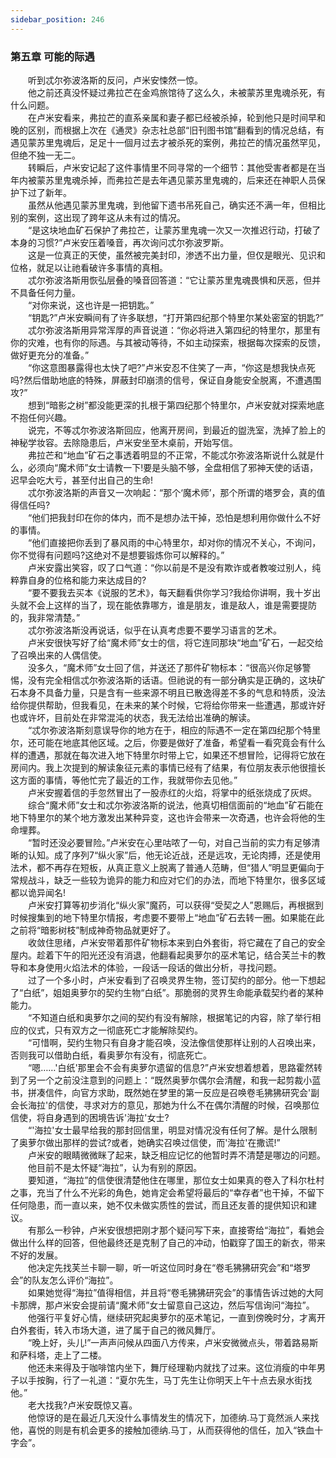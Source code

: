 ```yaml
---
sidebar_position: 246
---
```

### 第五章  可能的际遇  


　　听到忒尔弥波洛斯的反问，卢米安悚然一惊。  
　　他之前还真没怀疑过弗拉芒在金鸡旅馆待了这么久，未被蒙苏里鬼魂杀死，有什么问题。  
　　在卢米安看来，弗拉芒的直系亲属和妻子都已经被杀掉，轮到他只是时间早和晚的区别，而根据上次在《通灵》杂志社总部“旧刊图书馆”翻看到的情况总结，有遇见蒙苏里鬼魂后，足足十一個月过去才被杀死的案例，弗拉芒的情况虽然罕见，但绝不独一无二。  
　　转瞬后，卢米安记起了这件事情里不同寻常的一个细节：其他受害者都是在当年内被蒙苏里鬼魂杀掉，而弗拉芒是去年遇见蒙苏里鬼魂的，后来还在神职人员保护下过了新年。  
　　虽然从他遇见蒙苏里鬼魂，到他留下遗书吊死自己，确实还不满一年，但相比别的案例，这出现了跨年这从未有过的情况。  
　　“是这块地血矿石保护了弗拉芒，让蒙苏里鬼魂一次又一次推迟行动，打破了本身的习惯?”卢米安压着嗓音，再次询问忒尔弥波罗斯。  
　　这是一位真正的天使，虽然被完美封印，渗透不出力量，但仅是眼光、见识和位格，就足以让祂看破许多事情的真相。  
　　忒尔弥波洛斯用恢弘层叠的嗓音回答道：“它让蒙苏里鬼魂畏惧和厌恶，但并不具备任何力量。  
　　“对你来说，这也许是一把钥匙。”  
　　“钥匙?”卢米安瞬间有了许多联想，“打开第四纪那个特里尔某处密室的钥匙?”  
　　忒尔弥波洛斯用异常浑厚的声音说道：“你必将进入第四纪的特里尔，那里有你的灾难，也有你的际遇。与其被动等待，不如主动探索，根据每次探索的反馈，做好更充分的准备。”  
　　“你这意图暴露得也太快了吧?”卢米安忍不住笑了一声，“你这是想我快点死吗?然后借助地底的特殊，屏蔽封印崩溃的信号，保证自身能安全脱离，不遭遇围攻?”  
　　想到“暗影之树”都没能更深的扎根于第四纪那个特里尔，卢米安就对探索地底不抱任何兴趣。  
　　说完，不等忒尔弥波洛斯回应，他离开房间，到最近的盥洗室，洗掉了脸上的神秘学妆容。去除隐患后，卢米安坐至木桌前，开始写信。  
　　弗拉芒和“地血”矿石之事透着明显的不正常，不能忒尔弥波洛斯说什么就是什么，必须向“魔术师”女士请教一下!要是头脑不够，全盘相信了邪神天使的话语，迟早会吃大亏，甚至付出自己的生命!  
　　忒尔弥波洛斯的声音又一次响起：“那个‘魔术师’，那个所谓的塔罗会，真的值得信任吗?  
　　“他们把我封印在你的体内，而不是想办法干掉，恐怕是想利用你做什么不好的事情。  
　　“他们直接把你丢到了暴风雨的中心特里尔，却对你的情况不关心，不询问，你不觉得有问题吗?这绝对不是想要锻炼你可以解释的。”  
　　卢米安露出笑容，叹了口气道：“你以前是不是没有欺诈或者教唆过别人，纯粹靠自身的位格和能力来达成目的?  
　　“要不要我去买本《说服的艺术》，每天翻看供你学习?我给你讲啊，我十岁出头就不会上这样的当了，现在能依靠哪方，谁是朋友，谁是敌人，谁是需要提防的，我非常清楚。”  
　　忒尔弥波洛斯没再说话，似乎在认真考虑要不要学习语言的艺术。  
　　卢米安很快写好了给“魔术师”女士的信，将它连同那块“地血”矿石，一起交给了召唤出来的人偶信使。  
　　没多久，“魔术师”女士回了信，并送还了那件矿物标本：“很高兴你足够警惕，没有完全相信忒尔弥波洛斯的话语。但祂说的有一部分确实是正确的，这块矿石本身不具备力量，只是含有一些来源不明且已散逸得差不多的气息和特质，没法给你提供帮助，但我看见，在未来的某个时候，它将给你带来一些遭遇，那或许好也或许坏，目前处在非常混沌的状态，我无法给出准确的解读。  
　　“忒尔弥波洛斯刻意误导你的地方在于，相应的际遇不一定在第四纪那个特里尔，还可能在地底其他区域。之后，你要是做好了准备，希望看一看究竟会有什么样的遭遇，那就在每次进入地下特里尔时带上它，如果还不想冒险，记得将它放在房间内。我上次提到的解读象征元素的事情已经有了结果，有位朋友表示他很擅长这方面的事情，等他忙完了最近的工作，我就带你去见他。”  
　　卢米安握着信的手忽然冒出了一股赤红的火焰，将掌中的纸张烧成了灰烬。  
　　综合“魔术师”女士和忒尔弥波洛斯的说法，他真切相信面前的“地血”矿石能在地下特里尔的某个地方激发出某种异变，这也许会带来一次奇遇，也许会将他的生命埋葬。  
　　“暂时还没必要冒险。”卢米安在心里咕哝了一句，对自己当前的实力有足够清晰的认知。成了序列7“纵火家”后，他无论近战，还是远攻，无论肉搏，还是使用法术，都不再存在短板，从真正意义上脱离了普通人范畴，但“猎人”明显更偏向于常规战斗，缺乏一些较为诡异的能力和应对它们的办法，而地下特里尔，很多区域都以诡异闻名!  
　　卢米安打算等初步消化“纵火家”魔药，可以获得“受契之人”恩赐后，再根据到时候搜集到的地下特里尔情报，考虑要不要带上“地血”矿石去转一圈。如果能在此之前将“暗影树枝”制成神奇物品就更好了。  
　　收敛住思绪，卢米安带着那件矿物标本来到白外套街，将它藏在了自己的安全屋内。趁着下午的阳光还没有消退，他翻看起奥萝尔的巫术笔记，结合芙兰卡的教导和本身使用火焰法术的体验，一段话一段话的做出分析，寻找问题。  
　　过了一个多小时，卢米安看到了召唤灵界生物，签订契约的部分。他一下想起了“白纸”，姐姐奥萝尔的契约生物“白纸”。那脆弱的灵界生命能承载契约者的某种能力。  
　　“不知道白纸和奥萝尔之间的契约有没有解除，根据笔记的内容，除了举行相应的仪式，只有双方之一彻底死亡才能解除契约。  
　　“可惜啊，契约生物只有自身才能召唤，没法像信使那样让别的人召唤出来，否则我可以借助白纸，看奥萝尔有没有，彻底死亡。  
　　“嗯……'白纸'那里会不会有奥萝尔遗留的信息?”卢米安想着想着，思路霍然转到了另一个之前没注意到的问题上：“既然奥萝尔偶尔会清醒，和我一起剪裁小蓝书，拼凑信件，向官方求助，既然她在梦里的第一反应是召唤卷毛狒狒研究会'副会长海拉'的信使，寻求对方的意见，那她为什么不在偶尔清醒的时候，召唤那位信使，将自身遇到的困境告诉'海拉'女士?  
　　“'海拉'女士最早给我的那封回信里，明显对情况没有任何了解。是什么限制了奥萝尔做出那样的尝试?或者，她确实召唤过信使，而'海拉'在撒谎!”  
　　卢米安的眼睛微微眯了起来，缺乏相应记忆的他暂时弄不清楚是哪边的问题。  
　　他目前不是太怀疑“海拉”，认为有别的原因。  
　　要知道，“海拉”的信使很清楚他住在哪里，那位女士如果真的卷入了科尔杜村之事，充当了什么不光彩的角色，她肯定会希望将最后的“幸存者”也干掉，不留下任何隐患，而一直以来，她不仅未做实质性的尝试，而且还友善的提供知识和建议。  
　　有那么一秒钟，卢米安很想把刚才那个疑问写下来，直接寄给“海拉”，看她会做出什么样的回答，但他最终还是克制了自己的冲动，怕戳穿了国王的新衣，带来不好的发展。  
　　他决定先找芙兰卡聊一聊，听一听这位同时身在“卷毛狒狒研究会”和“塔罗会”的队友怎么评价“海拉”。  
　　如果她觉得“海拉”值得相信，并且将“卷毛狒狒研究会”的事情告诉过她的大阿卡那牌，那卢米安会提前请“魔术师”女士留意自己这边，然后写信询问“海拉”。  
　　他强行平复好心情，继续研究起奥萝尔的巫术笔记，一直到傍晚时分，才离开白外套街，转入市场大道，进了属于自己的微风舞厅。  
　　“晚上好，头儿!”一声声问候从四面八方传来，卢米安微微点头，带着路易斯和萨科塔，走上了二楼。  
　　他还未来得及于咖啡馆内坐下，舞厅经理勒内就找了过来。这位消瘦的中年男子以手按胸，行了一礼道：“夏尔先生，马丁先生让你明天上午十点去泉水街找他。”  
　　老大找我?卢米安既惊又喜。  
　　他惊讶的是在最近几天没什么事情发生的情况下，加德纳.马丁竟然派人来找他，喜悦的则是有机会更多的接触加德纳.马丁，从而获得他的信任，加入“铁血十字会”。  
